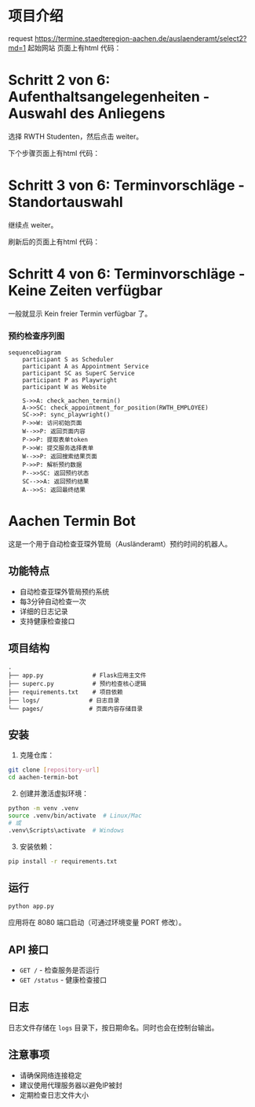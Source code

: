 # 项目介绍
request
https://termine.staedteregion-aachen.de/auslaenderamt/select2?md=1
起始网站
页面上有html 代码：
<h1> Schritt 2<span class="visuallyhidden"> von 6</span>: Aufenthaltsangelegenheiten - Auswahl des Anliegens </h1>
选择 RWTH Studenten，然后点击 weiter。

下个步骤页面上有html 代码：
<h1> Schritt 3<span class="visuallyhidden"> von 6</span>: Terminvorschläge - Standortauswahl </h1>
继续点 weiter。

刷新后的页面上有html 代码：
<h1> Schritt 4<span class="visuallyhidden"> von 6</span>: Terminvorschläge - Keine Zeiten verfügbar </h1>
一般就显示 Kein freier Termin verfügbar 了。

### 预约检查序列图

```mermaid
sequenceDiagram
    participant S as Scheduler
    participant A as Appointment Service
    participant SC as SuperC Service
    participant P as Playwright
    participant W as Website

    S->>A: check_aachen_termin()
    A->>SC: check_appointment_for_position(RWTH_EMPLOYEE)
    SC->>P: sync_playwright()
    P->>W: 访问初始页面
    W-->>P: 返回页面内容
    P->>P: 提取表单token
    P->>W: 提交服务选择表单
    W-->>P: 返回搜索结果页面
    P->>P: 解析预约数据
    P-->>SC: 返回预约状态
    SC-->>A: 返回预约结果
    A-->>S: 返回最终结果
```

# Aachen Termin Bot

这是一个用于自动检查亚琛外管局（Ausländeramt）预约时间的机器人。

## 功能特点

- 自动检查亚琛外管局预约系统
- 每3分钟自动检查一次
- 详细的日志记录
- 支持健康检查接口

## 项目结构

```
.
├── app.py              # Flask应用主文件
├── superc.py           # 预约检查核心逻辑
├── requirements.txt    # 项目依赖
├── logs/              # 日志目录
└── pages/             # 页面内容存储目录
```

## 安装

1. 克隆仓库：
```bash
git clone [repository-url]
cd aachen-termin-bot
```

2. 创建并激活虚拟环境：
```bash
python -m venv .venv
source .venv/bin/activate  # Linux/Mac
# 或
.venv\Scripts\activate  # Windows
```

3. 安装依赖：
```bash
pip install -r requirements.txt
```

## 运行

```bash
python app.py
```

应用将在 8080 端口启动（可通过环境变量 PORT 修改）。

## API 接口

- `GET /` - 检查服务是否运行
- `GET /status` - 健康检查接口

## 日志

日志文件存储在 `logs` 目录下，按日期命名。同时也会在控制台输出。

## 注意事项

- 请确保网络连接稳定
- 建议使用代理服务器以避免IP被封
- 定期检查日志文件大小
